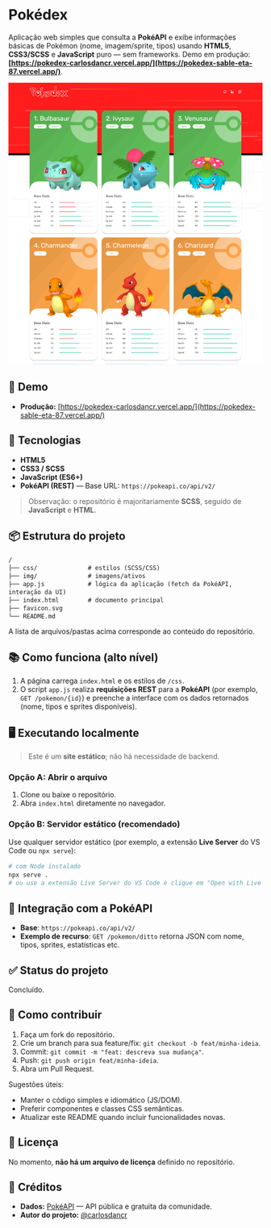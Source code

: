 # Pokédex

Aplicação web simples que consulta a **PokéAPI** e exibe informações básicas de Pokémon (nome, imagem/sprite, tipos) usando **HTML5**, **CSS3/SCSS** e **JavaScript** puro — sem frameworks. Demo em produção: **[https://pokedex-carlosdancr.vercel.app/](https://pokedex-sable-eta-87.vercel.app/)**.

![Pokédex](img/screenshot.png)

## 🚀 Demo

- **Produção:** [https://pokedex-carlosdancr.vercel.app/](https://pokedex-sable-eta-87.vercel.app/)

## 🧰 Tecnologias

- **HTML5**
- **CSS3 / SCSS**
- **JavaScript (ES6+)**
- **PokéAPI (REST)** — Base URL: `https://pokeapi.co/api/v2/`

> Observação: o repositório é majoritariamente **SCSS**, seguido de **JavaScript** e **HTML**.

## 📦 Estrutura do projeto

```
/
├── css/              # estilos (SCSS/CSS)
├── img/              # imagens/ativos
├── app.js            # lógica da aplicação (fetch da PokéAPI, interação da UI)
├── index.html        # documento principal
├── favicon.svg
└── README.md
```

A lista de arquivos/pastas acima corresponde ao conteúdo do repositório.

## 📚 Como funciona (alto nível)

1. A página carrega `index.html` e os estilos de `/css`.  
2. O script `app.js` realiza **requisições REST** para a **PokéAPI** (por exemplo, `GET /pokemon/{id}`) e preenche a interface com os dados retornados (nome, tipos e sprites disponíveis).

## 🖥️ Executando localmente

> Este é um **site estático**; não há necessidade de backend.

### Opção A: Abrir o arquivo
1. Clone ou baixe o repositório.
2. Abra `index.html` diretamente no navegador.

### Opção B: Servidor estático (recomendado)
Use qualquer servidor estático (por exemplo, a extensão **Live Server** do VS Code ou `npx serve`):

```bash
# com Node instalado
npx serve .
# ou use a extensão Live Server do VS Code e clique em "Open with Live Server"
```

## 🔗 Integração com a PokéAPI

- **Base**: `https://pokeapi.co/api/v2/`  
- **Exemplo de recurso**: `GET /pokemon/ditto` retorna JSON com nome, tipos, sprites, estatísticas etc.

## ✅ Status do projeto

Concluído.

## 🤝 Como contribuir

1. Faça um fork do repositório.
2. Crie um branch para sua feature/fix: `git checkout -b feat/minha-ideia`.
3. Commit: `git commit -m "feat: descreva sua mudança"`.
4. Push: `git push origin feat/minha-ideia`.
5. Abra um Pull Request.

Sugestões úteis:
- Manter o código simples e idiomático (JS/DOM).
- Preferir componentes e classes CSS semânticas.
- Atualizar este README quando incluir funcionalidades novas.

## 🧾 Licença

No momento, **não há um arquivo de licença** definido no repositório.

## 🙌 Créditos

- **Dados:** [PokéAPI](https://pokeapi.co/) — API pública e gratuita da comunidade.
- **Autor do projeto:** [@carlosdancr](https://github.com/carlosdancr)
